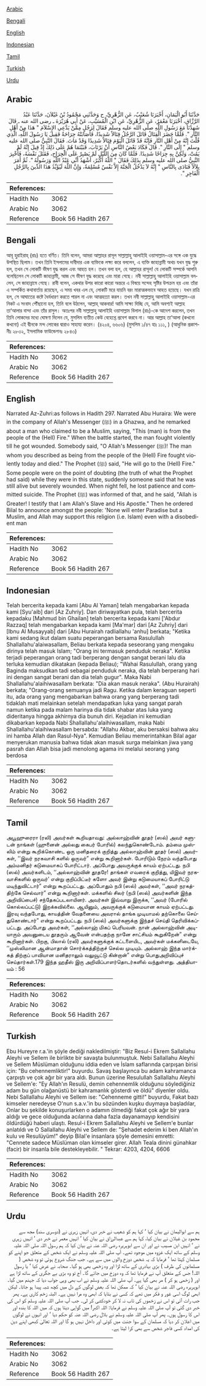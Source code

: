 [Arabic](#arabic)

[Bengali](#bengali)

[English](#english)

[Indonesian](#indonesian)

[Tamil](#tamil)

[Turkish](#turkish)

[Urdu](#urdu)

## Arabic


<div dir="rtl" lang="ar" style={{fontSize:'larger',backgroundColor:'#f8f9fa',padding:20}}>
حَدَّثَنَا أَبُو الْيَمَانِ، أَخْبَرَنَا شُعَيْبٌ، عَنِ الزُّهْرِيِّ، ح وَحَدَّثَنِي مَحْمُودُ بْنُ غَيْلاَنَ، حَدَّثَنَا عَبْدُ الرَّزَّاقِ، أَخْبَرَنَا مَعْمَرٌ، عَنِ الزُّهْرِيِّ، عَنِ ابْنِ الْمُسَيَّبِ، عَنْ أَبِي هُرَيْرَةَ ـ رضى الله عنه ـ قَالَ شَهِدْنَا مَعَ رَسُولِ اللَّهِ صلى الله عليه وسلم فَقَالَ لِرَجُلٍ مِمَّنْ يَدَّعِي الإِسْلاَمَ ‏"‏ هَذَا مِنْ أَهْلِ النَّارِ ‏"‏‏.‏ فَلَمَّا حَضَرَ الْقِتَالُ قَاتَلَ الرَّجُلُ قِتَالاً شَدِيدًا، فَأَصَابَتْهُ جِرَاحَةٌ فَقِيلَ يَا رَسُولَ اللَّهِ، الَّذِي قُلْتَ إِنَّهُ مِنْ أَهْلِ النَّارِ فَإِنَّهُ قَدْ قَاتَلَ الْيَوْمَ قِتَالاً شَدِيدًا وَقَدْ مَاتَ‏.‏ فَقَالَ النَّبِيُّ صلى الله عليه وسلم ‏"‏ إِلَى النَّارِ ‏"‏‏.‏ قَالَ فَكَادَ بَعْضُ النَّاسِ أَنْ يَرْتَابَ، فَبَيْنَمَا هُمْ عَلَى ذَلِكَ إِذْ قِيلَ إِنَّهُ لَمْ يَمُتْ، وَلَكِنَّ بِهِ جِرَاحًا شَدِيدًا‏.‏ فَلَمَّا كَانَ مِنَ اللَّيْلِ لَمْ يَصْبِرْ عَلَى الْجِرَاحِ، فَقَتَلَ نَفْسَهُ، فَأُخْبِرَ النَّبِيُّ صلى الله عليه وسلم بِذَلِكَ فَقَالَ ‏"‏ اللَّهُ أَكْبَرُ، أَشْهَدُ أَنِّي عَبْدُ اللَّهِ وَرَسُولُهُ ‏"‏‏.‏ ثُمَّ أَمَرَ بِلاَلاً فَنَادَى بِالنَّاسِ ‏"‏ إِنَّهُ لاَ يَدْخُلُ الْجَنَّةَ إِلاَّ نَفْسٌ مُسْلِمَةٌ، وَإِنَّ اللَّهَ لَيُؤَيِّدُ هَذَا الدِّينَ بِالرَّجُلِ الْفَاجِرِ ‏"‏‏.‏
</div>
<div style={{backgroundColor:'#f8f9fa',padding:20, marginBottom: 10}}><table> <thead> <tr> <th>References:</th> <th></th> </tr> </thead> <tbody><tr><td>Hadith No</td><td>3062</td></tr><tr><td>Arabic No</td><td>3062</td></tr><tr><td>Reference</td><td>Book 56 Hadith 267</td></tr></tbody></table></div>

## Bengali


<div dir="ltr" lang="bn" style={{fontSize:'larger',backgroundColor:'#f8f9fa',padding:20}}>
আবূ হুরাইরাহ্ (রাঃ) হতে বর্ণিত। তিনি বলেন, আমরা আল্লাহর রাসূল সাল্লাল্লাহু আলাইহি ওয়াসাল্লাম-এর সঙ্গে এক যুদ্ধে উপস্থিত ছিলাম। তখন তিনি ইসলামের দাবীদার এক ব্যক্তিকে লক্ষ্য করে বললেন, এ ব্যক্তি জাহান্নামী অথচ যখন যুদ্ধ শুরু হল, তখন সে লোকটি ভীষণ যুদ্ধ করল এবং আহত হল। তখন বলা হল, হে আল্লাহর রাসূল! যে লোকটি সম্পর্কে আপনি বলেছিলেন সে লোকটি জাহান্নামী, আজ সে ভীষণ যুদ্ধ করেছে এবং মারা গেছে। নবী সাল্লাল্লাহু আলাইহি ওয়াসাল্লাম বললেন, সে জাহান্নামে গেছে। রাবী বলেন, একথার উপর কারো কারো অন্তরে এ বিষয়ে সন্দেহ সৃষ্টির উপক্রম হয় এবং তাঁরা এ সম্পর্কিত কথাবার্তায় রয়েছেন, এ সময় খবর এল যে, লোকটি মরে যায়নি বরং মারাত্মকভাবে আহত হয়েছে। যখন রাত্রি হল, সে আঘাতের কষ্টে ধৈর্যধারণ করতে পারল না এবং আত্মহত্যা করল। তখন নবী সাল্লাল্লাহু আলাইহি ওয়াসাল্লাম-এর নিকট এ সংবাদ পৌঁছানো হল, তিনি বলে উঠলেন, আল্লাহ্ আকবার! আমি সাক্ষ্য দিচ্ছি যে, আমি অবশ্যই আল্লাহ তা‘আলার বান্দা এবং তাঁর রাসুল। অতঃপর নবী সাল্লাল্লাহু আলাইহি ওয়াসাল্লাম বিলাল (রাঃ)-কে আদেশ করলেন, তখন তিনি লোকদের মধ্যে ঘোষণা দিলেন যে, মুসলিম ব্যতীত কেউ বেহেশ্তে প্রবেশ করবে না। আর আল্লাহ তা‘আলা (কখনো কখনো) এই দ্বীনকে মন্দ লোকের দ্বারাও সাহায্য করেন। (৪২০৪, ৬৬০৬) (মুসলিম ১/৪৭ হাঃ ১১১, ) (আধুনিক প্রকাশনীঃ ২৮৩২, ইসলামিক ফাউন্ডেশনঃ ২৮৪৩)
</div>
<div style={{backgroundColor:'#f8f9fa',padding:20, marginBottom: 10}}><table> <thead> <tr> <th>References:</th> <th></th> </tr> </thead> <tbody><tr><td>Hadith No</td><td>3062</td></tr><tr><td>Arabic No</td><td>3062</td></tr><tr><td>Reference</td><td>Book 56 Hadith 267</td></tr></tbody></table></div>

## English


<div dir="ltr" lang="en" style={{fontSize:'larger',backgroundColor:'#f8f9fa',padding:20}}>
Narrated Az-Zuhri:as follows in Hadith 297. Narrated Abu Huraira: We were in the company of Allah's Messenger (ﷺ) in a Ghazwa, and he remarked about a man who claimed to be a Muslim, saying, "This (man) is from the people of the (Hell) Fire." When the battle started, the man fought violently till he got wounded. Somebody said, "O Allah's Messenger (ﷺ)! The man whom you described as being from the people of the (Hell) Fire fought violently today and died." The Prophet (ﷺ) said, "He will go to the (Hell) Fire." Some people were on the point of doubting (the truth of what the Prophet had said) while they were in this state, suddenly someone said that he was still alive but severely wounded. When night fell, he lost patience and committed suicide. The Prophet (ﷺ) was informed of that, and he said, "Allah is Greater! I testify that I am Allah's Slave and His Apostle." Then he ordered Bilal to announce amongst the people: 'None will enter Paradise but a Muslim, and Allah may support this religion (i.e. Islam) even with a disobedient man
</div>
<div style={{backgroundColor:'#f8f9fa',padding:20, marginBottom: 10}}><table> <thead> <tr> <th>References:</th> <th></th> </tr> </thead> <tbody><tr><td>Hadith No</td><td>3062</td></tr><tr><td>Arabic No</td><td>3062</td></tr><tr><td>Reference</td><td>Book 56 Hadith 267</td></tr></tbody></table></div>

## Indonesian


<div dir="ltr" lang="id" style={{fontSize:'larger',backgroundColor:'#f8f9fa',padding:20}}>
Telah bercerita kepada kami [Abu Al Yaman] telah mengabarkan kepada kami [Syu'aib] dari [Az Zuhriy]. Dan diriwayatkan pula, telah bercerita kepadaku [Mahmud bin Ghailan] telah bercerita kepada kami ['Abdur Razzaq] telah mengabarkan kepada kami [Ma'mar] dari [Az Zuhriy] dari [Ibnu Al Musayyab] dari [Abu Hurairah radliallahu 'anhu] berkata; "Ketika kami sedang ikut dalam suatu peperangan bersama Rasulullah Shallallahu'alaiwasallam, Beliau berkata kepada seseorang yang mengaku dirinya telah masuk Islam; "Orang ini termasuk penduduk neraka". Ketika terjadi peperangan orang tadi berperang dengan sangat berani lalu dia terluka kemudian dikatakan (kepada Beliau); "Wahai Rasulullah, orang yang Baginda maksudkan tadi sebagai penduduk neraka, dia telah berperang hari ini dengan sangat berani dan dia telah gugur". Maka Nabi Shallallahu'alaihiwasallam berkata: "Dia akan masuk neraka". (Abu Hurairah) berkata; "Orang-orang semuanya jadi Ragu. Ketika dalam keraguan seperti itu, ada orang yang mengabarkan bahwa orang yang berperang tadi tidaklah mati melainkan setelah mendapatkan luka yang sangat parah namun ketika pada malam harinya dia tidak shabar atas luka yang dideritanya hingga akhirnya dia bunuh diri. Kejadian ini kemudian dikabarkan kepada Nabi Shallallahu'alaihiwasallam, maka Nabi Shallallahu'alaihiwasallam bersabda: "Allahu Akbar, aku bersaksi bahwa aku ini hamba Allah dan Rasul-Nya". Kemudian Beliau memerintahkan Bilal agar menyerukan manusia bahwa tidak akan masuk surga melainkan jiwa yang pasrah dan Allah bisa jadi menolong agama ini melalui seorang yang berdosa
</div>
<div style={{backgroundColor:'#f8f9fa',padding:20, marginBottom: 10}}><table> <thead> <tr> <th>References:</th> <th></th> </tr> </thead> <tbody><tr><td>Hadith No</td><td>3062</td></tr><tr><td>Arabic No</td><td>3062</td></tr><tr><td>Reference</td><td>Book 56 Hadith 267</td></tr></tbody></table></div>

## Tamil


<div dir="ltr" lang="ta" style={{fontSize:'larger',backgroundColor:'#f8f9fa',padding:20}}>
அபூஹுரைரா (ரலி) அவர்கள் கூறியதாவது: அல்லாஹ்வின் தூதர் (ஸல்) அவர் களுடன் நாங்கள் (ஹுனைன் அல்லது கைபர் போரில்) கலந்துகொண்டோம். தம்மை முஸ்லிம் என்று கூறிக்கொண்ட ஒரு மனிதரைக் குறித்து அல்லாஹ்வின் தூதர் (ஸல்) அவர்கள், ‘‘இவர் நரகவாசி களில் ஒருவர்” என்று கூறினார்கள். போரிடும் நேரம் வந்தபோது அம்மனிதர் கடுமையாகப் போரிட்டார். அப்போது அவருக்குக் காயம் ஏற்பட்டது. நபி (ஸல்) அவர்களிடம், ‘‘அல்லாஹ்வின் தூதரே! தாங்கள் எவரைக் குறித்து, யிஇவர் நரகவாசிகளில் ஒருவர்’ என்று குறிப்பிட்டீர் களோ அவர் இன்று கடுமையாகப் போரிட்டு மடிந்துவிட்டார்” என்று கூறப்பட்டது. அப்போதும் நபி (ஸல்) அவர்கள், ‘‘அவர் நரகத்திற்கே செல்வார்” என்று கூறினார்கள். மக்களில் சிலர் (நபி (ஸல்) அவர்களின் இந்த அறிவிப்பைச்) சந்தேகப்படலாயினர். அவர்கள் இவ்வாறு இருக்க, ‘‘அவர் (போரில் கொல்லப்பட்டு) இறக்கவில்லை. ஆயினும், அவருக்குக் கடுமையான காயம் ஏற்பட்டது. இரவு வந்தபோது, காயத்தின் வேதனையை அவரால் தாங்க முடியாமல் தற்கொலை செய்துகொண்டார்” என்று கூறப்பட்டது. நபி (ஸல்) அவர்களுக்கு இந்தச் செய்தி தெரிவிக்கப்பட்டது. அப்போது அவர்கள், ‘‘அல்லாஹ் மிகப் பெரியவன். நான் அல்லாஹ்வின் அடியாரும் அவனுடைய தூதரும் ஆவேன் என்பதற்கு நானே சாட்சியம் கூறுகிறேன்” என்று கூறினார்கள். பிறகு, பிலால் (ரலி) அவர்களுக்குக் கட்டளையிட, அவர்கள் மக்களிடையே, ‘‘முஸ்லிமான ஆன்மாதான் சொர்க்கத்திற்குச் செல்ல முடியும். அல்லாஹ் இந்த மார்க்கத் திற்குப் பாவியான மனிதராலும் வலுவூட்டு கின்றான்” என்று பொதுஅறிவிப்புச் செய்தார்கள்.179 இந்த ஹதீஸ் இரு அறிவிப்பாளர்தொடர்களில் வந்துள்ளது. அத்தியாயம் : 56
</div>
<div style={{backgroundColor:'#f8f9fa',padding:20, marginBottom: 10}}><table> <thead> <tr> <th>References:</th> <th></th> </tr> </thead> <tbody><tr><td>Hadith No</td><td>3062</td></tr><tr><td>Arabic No</td><td>3062</td></tr><tr><td>Reference</td><td>Book 56 Hadith 267</td></tr></tbody></table></div>

## Turkish


<div dir="ltr" lang="tr" style={{fontSize:'larger',backgroundColor:'#f8f9fa',padding:20}}>
Ebu Hureyre r.a.'in şöyle dediği nakledilmiştir: "Biz Resul-i Ekrem Sallallahu Aleyhi ve Sellem ile birlikte bir savaşta bulunmuştuk. Nebi Sallallahu Aleyhi ve Sellem Müslüman olduğunu iddia eden ve İslam saflarında çarpışan birisi için: "Bu cehennemliktir!" buyurdu. Savaş başlayınca bu adam kahramanca çarpıştı ve çok ağır bir yara aldı. Bunun üzerine Resulullah Sallallahu Aleyhi ve Sellem'e: "Ey Allah'ın Resulü, demin cehennemlik olduğunu söylediğiniz adam bu gün olağanüstü bir kahramanlık gösterdi ve öldü" diyenler oldu. Nebi Sallallahu Aleyhi ve Sellem ise: "Cehenneme gitti!" buyurdu, Fakat bazı kimseler neredeyse O'nun s.a.v.'in bu sözünden kuşku duymaya başladılar, Onlar bu şekilde konuşurlarken o adamın ölmediği fakat çok ağır bir yara aldığı ve gece olduğunda acılarına daha fazla dayanamayıp kendisini öldürdüğü haberi ulaştı. Resul-i Ekrem Sallallahu Aleyhi ve Sellem'e bunlar anlatıldı ve O Sallallahu Aleyhi ve Sellem de: "Şehadet ederim ki ben Allah'ın kulu ve Resulüyüm!" deyip Bilal'e insanlara şöyle demesini emretti: "Cennete sadece Müslüman olan kimseler girer. Allah Teala dinini günahkar (facir) bir insanla bile destekleyebilir. " Tekrar: 4203, 4204, 6606
</div>
<div style={{backgroundColor:'#f8f9fa',padding:20, marginBottom: 10}}><table> <thead> <tr> <th>References:</th> <th></th> </tr> </thead> <tbody><tr><td>Hadith No</td><td>3062</td></tr><tr><td>Arabic No</td><td>3062</td></tr><tr><td>Reference</td><td>Book 56 Hadith 267</td></tr></tbody></table></div>

## Urdu


<div dir="rtl" lang="ur" style={{fontSize:'larger',backgroundColor:'#f8f9fa',padding:20}}>
ہم سے ابوالیمان نے بیان کیا ‘ کہا ہم کو شعیب نے خبر دی، انہیں زہری نے (دوسری سند) مجھ سے محمود بن غیلان نے بیان کیا، کہا ہم سے عبدالرزاق نے بیان کیا ‘ انہیں معمر نے خبر دی ‘ انہیں زہری نے ‘ انہیں ابن مسیب نے اور ان سے ابوہریرہ رضی اللہ عنہ نے بیان کیا کہ ہم رسول اللہ صلی اللہ علیہ وسلم کے ساتھ ایک غزوہ میں موجود تھے۔ آپ صلی اللہ علیہ وسلم نے ایک شخص کے متعلق جو اپنے کو مسلمان کہتا تھا ‘ فرمایا کہ یہ شخص دوزخ والوں میں سے ہے۔ جب جنگ شروع ہوئی تو وہ شخص ( مسلمانوں کی طرف ) بڑی بہادری کے ساتھ لڑا اور وہ زخمی بھی ہو گیا۔ صحابہ نے عرض کیا ‘ یا رسول اللہ! جس کے متعلق آپ نے فرمایا تھا کہ وہ دوزخ میں جائے گا۔ آج تو وہ بڑی بے جگری کے ساتھ لڑا ہے اور ( زخمی ہو کر ) مر بھی گیا ہے۔ آپ صلی اللہ علیہ وسلم نے اب بھی وہی جواب دیا کہ جہنم میں گیا۔ ابوہریرہ رضی اللہ عنہ نے بیان کیا ‘ کہ ممکن تھا کہ بعض لوگوں کے دل میں کچھ شبہ پیدا ہو جاتا۔ لیکن ابھی لوگ اسی غور و فکر میں تھے کہ کسی نے بتایا کہ ابھی وہ مرا نہیں ہے۔ البتہ زخم کاری ہے۔ پھر جب رات آئی تو اس نے زخموں کی تاب نہ لا کر خودکشی کر لی۔ جب آپ صلی اللہ علیہ وسلم کو اس کی خبر دی گئی تو آپ صلی اللہ علیہ وسلم نے فرمایا: اللہ اکبر! میں گواہی دیتا ہوں کہ میں اللہ کا بندہ اور اس کا رسول ہوں۔ پھر آپ صلی اللہ علیہ وسلم نے بلال رضی اللہ عنہ کو حکم دیا ‘ اور انہوں نے لوگوں میں اعلان کر دیا کہ مسلمان کے سوا جنت میں کوئی اور داخل نہیں ہو گا اور اللہ تعالیٰ کبھی اپنے دین کی امداد کسی فاجر شخص سے بھی کرا لیتا ہے۔
</div>
<div style={{backgroundColor:'#f8f9fa',padding:20, marginBottom: 10}}><table> <thead> <tr> <th>References:</th> <th></th> </tr> </thead> <tbody><tr><td>Hadith No</td><td>3062</td></tr><tr><td>Arabic No</td><td>3062</td></tr><tr><td>Reference</td><td>Book 56 Hadith 267</td></tr></tbody></table></div>